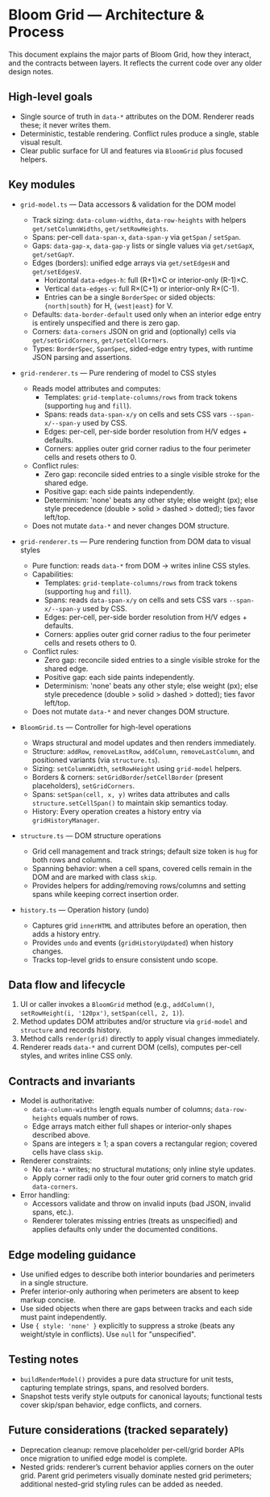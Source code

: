 # Bloom Grid — Architecture & Process

This document explains the major parts of Bloom Grid, how they interact, and the contracts between layers. It reflects the current code over any older design notes.

## High-level goals

- Single source of truth in `data-*` attributes on the DOM. Renderer reads these; it never writes them.
- Deterministic, testable rendering. Conflict rules produce a single, stable visual result.
- Clear public surface for UI and features via `BloomGrid` plus focused helpers.

## Key modules

- `grid-model.ts` — Data accessors & validation for the DOM model

  - Track sizing: `data-column-widths`, `data-row-heights` with helpers `get/setColumnWidths`, `get/setRowHeights`.
  - Spans: per-cell `data-span-x`, `data-span-y` via `getSpan` / `setSpan`.
  - Gaps: `data-gap-x`, `data-gap-y` lists or single values via `get/setGapX`, `get/setGapY`.
  - Edges (borders): unified edge arrays via `get/setEdgesH` and `get/setEdgesV`.
    - Horizontal `data-edges-h`: full (R+1)×C or interior-only (R-1)×C.
    - Vertical `data-edges-v`: full R×(C+1) or interior-only R×(C-1).
    - Entries can be a single `BorderSpec` or sided objects: `{north|south}` for H, `{west|east}` for V.
  - Defaults: `data-border-default` used only when an interior edge entry is entirely unspecified and there is zero gap.
  - Corners: `data-corners` JSON on grid and (optionally) cells via `get/setGridCorners`, `get/setCellCorners`.
  - Types: `BorderSpec`, `SpanSpec`, sided-edge entry types, with runtime JSON parsing and assertions.

- `grid-renderer.ts` — Pure rendering of model to CSS styles

  - Reads model attributes and computes:
    - Templates: `grid-template-columns/rows` from track tokens (supporting `hug` and `fill`).
    - Spans: reads `data-span-x/y` on cells and sets CSS vars `--span-x/--span-y` used by CSS.
    - Edges: per-cell, per-side border resolution from H/V edges + defaults.
    - Corners: applies outer grid corner radius to the four perimeter cells and resets others to 0.
  - Conflict rules:
    - Zero gap: reconcile sided entries to a single visible stroke for the shared edge.
    - Positive gap: each side paints independently.
    - Determinism: 'none' beats any other style; else weight (px); else style precedence (double > solid > dashed > dotted); ties favor left/top.
  - Does not mutate `data-*` and never changes DOM structure.

- `grid-renderer.ts` — Pure rendering function from DOM data to visual styles

  - Pure function: reads `data-*` from DOM → writes inline CSS styles.
  - Capabilities:
    - Templates: `grid-template-columns/rows` from track tokens (supporting `hug` and `fill`).
    - Spans: reads `data-span-x/y` on cells and sets CSS vars `--span-x/--span-y` used by CSS.
    - Edges: per-cell, per-side border resolution from H/V edges + defaults.
    - Corners: applies outer grid corner radius to the four perimeter cells and resets others to 0.
  - Conflict rules:
    - Zero gap: reconcile sided entries to a single visible stroke for the shared edge.
    - Positive gap: each side paints independently.
    - Determinism: 'none' beats any other style; else weight (px); else style precedence (double > solid > dashed > dotted); ties favor left/top.
  - Does not mutate `data-*` and never changes DOM structure.

- `BloomGrid.ts` — Controller for high-level operations

  - Wraps structural and model updates and then renders immediately.
  - Structure: `addRow`, `removeLastRow`, `addColumn`, `removeLastColumn`, and positioned variants (via `structure.ts`).
  - Sizing: `setColumnWidth`, `setRowHeight` using `grid-model` helpers.
  - Borders & corners: `setGridBorder`/`setCellBorder` (present placeholders), `setGridCorners`.
  - Spans: `setSpan(cell, x, y)` writes data attributes and calls `structure.setCellSpan()` to maintain skip semantics today.
  - History: Every operation creates a history entry via `gridHistoryManager`.

- `structure.ts` — DOM structure operations

  - Grid cell management and track strings; default size token is `hug` for both rows and columns.
  - Spanning behavior: when a cell spans, covered cells remain in the DOM and are marked with class `skip`.
  - Provides helpers for adding/removing rows/columns and setting spans while keeping correct insertion order.

- `history.ts` — Operation history (undo)
  - Captures grid `innerHTML` and attributes before an operation, then adds a history entry.
  - Provides `undo` and events (`gridHistoryUpdated`) when history changes.
  - Tracks top-level grids to ensure consistent undo scope.

## Data flow and lifecycle

1. UI or caller invokes a `BloomGrid` method (e.g., `addColumn()`, `setRowHeight(i, '120px')`, `setSpan(cell, 2, 1)`).
2. Method updates DOM attributes and/or structure via `grid-model` and `structure` and records history.
3. Method calls `render(grid)` directly to apply visual changes immediately.
4. Renderer reads `data-*` and current DOM (cells), computes per-cell styles, and writes inline CSS only.

## Contracts and invariants

- Model is authoritative:
  - `data-column-widths` length equals number of columns; `data-row-heights` equals number of rows.
  - Edge arrays match either full shapes or interior-only shapes described above.
  - Spans are integers ≥ 1; a span covers a rectangular region; covered cells have class `skip`.
- Renderer constraints:
  - No `data-*` writes; no structural mutations; only inline style updates.
  - Apply corner radii only to the four outer grid corners to match grid `data-corners`.
- Error handling:
  - Accessors validate and throw on invalid inputs (bad JSON, invalid spans, etc.).
  - Renderer tolerates missing entries (treats as unspecified) and applies defaults only under the documented conditions.

## Edge modeling guidance

- Use unified edges to describe both interior boundaries and perimeters in a single structure.
- Prefer interior-only authoring when perimeters are absent to keep markup concise.
- Use sided objects when there are gaps between tracks and each side must paint independently.
- Use `{ style: 'none' }` explicitly to suppress a stroke (beats any weight/style in conflicts). Use `null` for "unspecified".

## Testing notes

- `buildRenderModel()` provides a pure data structure for unit tests, capturing template strings, spans, and resolved borders.
- Snapshot tests verify style outputs for canonical layouts; functional tests cover skip/span behavior, edge conflicts, and corners.

## Future considerations (tracked separately)

- Deprecation cleanup: remove placeholder per-cell/grid border APIs once migration to unified edge model is complete.
- Nested grids: renderer’s current behavior applies corners on the outer grid. Parent grid perimeters visually dominate nested grid perimeters; additional nested-grid styling rules can be added as needed.
